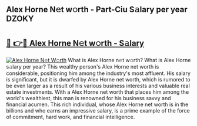 ## Alex Horne N𝚎t w𝚘rth - Part-Ciu S𝚊lary per year DZOKY

# <h2><a href="http://gc0f61.nevu.top/?p=Alex+Horne">🔗 👉🔴 Alex Horne N𝚎t w𝚘rth - S𝚊lary</a></h2>

[![Alex Horne N𝚎t W𝚘rth](https://i.imgur.com/Oavwk0R.jpeg)](http://gc0f61.nevu.top/?p=Alex+Horne)
What is Alex Horne n𝚎t w𝚘rth? What is Alex Horne s𝚊lary per year?
This wealthy person's Alex Horne net worth is considerable, positioning him among the industry's most affluent. His salary is significant, but it is dwarfed by Alex Horne net worth, which is rumored to be even larger as a result of his various business interests and valuable real estate investments. With a Alex Horne net worth that places him among the world's wealthiest, this man is renowned for his business savvy and financial acumen. This rich individual, whose Alex Horne net worth is in the billions and who earns an impressive salary, is a prime example of the force of commitment, hard work, and financial intelligence.
